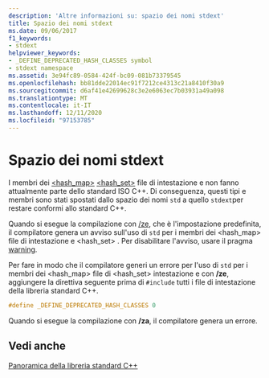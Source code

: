 ```yaml
---
description: 'Altre informazioni su: spazio dei nomi stdext'
title: Spazio dei nomi stdext
ms.date: 09/06/2017
f1_keywords:
- stdext
helpviewer_keywords:
- _DEFINE_DEPRECATED_HASH_CLASSES symbol
- stdext namespace
ms.assetid: 3e94fc89-0584-424f-bc09-081b73379545
ms.openlocfilehash: bb81dde22014ec91f7212ce4313c21a8410f30a9
ms.sourcegitcommit: d6af41e42699628c3e2e6063ec7b03931a49a098
ms.translationtype: MT
ms.contentlocale: it-IT
ms.lasthandoff: 12/11/2020
ms.locfileid: "97153785"
---
```

# <a name="stdext-namespace"></a>Spazio dei nomi stdext

I membri dei [\<hash_map>](../standard-library/hash-map.md) [\<hash_set>](../standard-library/hash-set.md) file di intestazione e non fanno attualmente parte dello standard ISO C++. Di conseguenza, questi tipi e membri sono stati spostati dallo spazio dei nomi `std` a quello `stdext`per restare conformi allo standard C++.

Quando si esegue la compilazione con [/ze](../build/reference/za-ze-disable-language-extensions.md), che è l'impostazione predefinita, il compilatore genera un avviso sull'uso di `std` per i membri dei \<hash_map> file di intestazione e \<hash_set> . Per disabilitare l'avviso, usare il pragma [warning](../preprocessor/warning.md).

Per fare in modo che il compilatore generi un errore per l'uso di `std` per i membri dei \<hash_map> file di \<hash_set> intestazione e con **/ze**, aggiungere la direttiva seguente prima di `#include` tutti i file di intestazione della libreria standard C++.

```cpp
#define _DEFINE_DEPRECATED_HASH_CLASSES 0
```

Quando si esegue la compilazione con **/za**, il compilatore genera un errore.

## <a name="see-also"></a>Vedi anche

[Panoramica della libreria standard C++](../standard-library/cpp-standard-library-overview.md)
